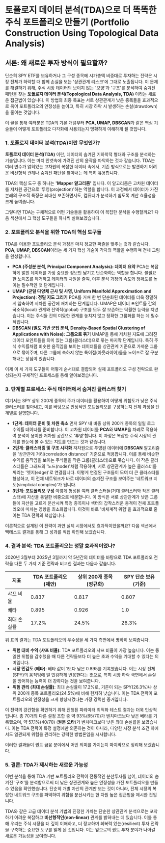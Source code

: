 # 토폴로지 데이터 분석(TDA)으로 더 똑똑한 주식 포트폴리오 만들기 (Portfolio Construction Using Topological Data Analysis)

## 서론: 왜 새로운 투자 방식이 필요할까?

단순히 SPY ETF를 보유하거나 그 구성 종목에 시가총액 비중대로 투자하는 전략은 시장 전체가 하락할 때 함께 손실을 보는 '상관관계 리스크'에 그대로 노출됩니다. 이 문제를 해결하기 위해, 주식 시장 데이터의 보이지 않는 '모양'과 '구조'를 분석하여 숨겨진 패턴을 찾는 **토폴로지 데이터 분석(Topological Data Analysis, TDA)** 이라는 새로운 접근법이 있습니다. 이 방법의 최종 목표는 서로 상관관계가 낮은 종목들을 효과적으로 묶어 포트폴리오의 안정성을 높이고, 특히 시장 하락 시 발생하는 손실(drawdown)을 줄이는 것입니다.

이 글을 통해 여러분은 TDA의 기본 개념부터 **PCA, UMAP, DBSCAN**과 같은 핵심 기술들이 어떻게 포트폴리오 다각화에 사용되는지 명확하게 이해하게 될 것입니다.

### 1. 토폴로지 데이터 분석(TDA)이란 무엇인가?

**토폴로지 데이터 분석(TDA)** 이란, 데이터의 숨겨진 기하학적 형태와 구조를 분석하는 기술입니다. 이는 마치 안갯속에 가려진 산의 윤곽을 파악하는 것과 같습니다. TDA는 여러 변수가 얽혀있는 고차원의 복잡한 데이터 속에서, 기존 방식으로는 발견하기 어려운 비선형적 관계나 숨겨진 패턴을 찾아내는 데 특히 유용합니다.

TDA의 핵심 도구 중 하나는 **'Mapper 알고리즘'** 입니다. 이 알고리즘은 고차원 데이터를 저차원 공간으로 '투영(projection)'하는 역할을 합니다. 이 과정에서 데이터가 가진 본래의 구조적 특징은 최대한 보존하면서도, 컴퓨터가 분석하기 쉽도록 계산 효율성을 크게 높여줍니다.

그렇다면 TDA는 구체적으로 어떤 기술들을 활용하여 이 복잡한 분석을 수행할까요? 다음 섹션에서 그 핵심 도구들을 하나씩 살펴보겠습니다.

### 2. 포트폴리오 분석을 위한 TDA의 핵심 도구들

TDA를 이용한 포트폴리오 분석 과정은 마치 정교한 퍼즐을 맞추는 것과 같습니다. **PCA, UMAP, DBSCAN**이라는 세 가지 핵심 기술이 각자의 역할을 수행하며 전체 그림을 완성합니다.

* **PCA (주성분 분석, Principal Component Analysis): 데이터 요약** PCA는 복잡하게 얽힌 데이터를 가장 중요한 정보만 남기고 단순화하는 역할을 합니다. 불필요한 노이즈를 제거하고 데이터의 차원을 줄여, 이후 분석 과정의 속도와 정확도를 높이는 필수적인 첫 단계입니다.
* **UMAP (균일 다양체 근사 및 사영, Uniform Manifold Approximation and Projection): 정밀 지도 그리기** PCA를 거쳐 한 번 단순화된 데이터를 더욱 정밀하게 압축하여 저차원 공간에 배치하는 단계입니다. UMAP은 데이터 포인트들 간의 국소적(local) 관계와 전역적(global) 구조를 모두 잘 보존하는 탁월한 능력을 지녔습니다. 이는 주식들 간의 미묘한 관계를 놓치지 않고 정확한 그룹화를 하는 데 필수적입니다.
* **DBSCAN (밀도 기반 군집 분석, Density-Based Spatial Clustering of Applications with Noise): 그룹으로 묶기** UMAP을 통해 저차원 지도에 그려진 데이터 포인트들을 의미 있는 그룹(클러스터)으로 묶는 마지막 단계입니다. 특히 주식 수익률처럼 비슷한 움직임을 보이는 데이터들을 상관관계 기준으로 가까운 그룹으로 묶어주며, 다른 그룹에 속하지 않는 특이점(아웃라이어)들을 노이즈로 잘 구분해내는 장점이 있습니다.

이제 이 세 가지 도구들이 어떻게 순서대로 결합되어 실제 포트폴리오 구성 전략으로 완성되는지 구체적인 프로세스를 통해 알아보겠습니다.

### 3. 단계별 프로세스: 주식 데이터에서 숨겨진 클러스터 찾기

여기서는 SPY 상위 200개 종목의 주가 데이터를 활용하여 어떻게 위험도가 낮은 주식 클러스터를 찾아내고, 이를 바탕으로 안정적인 포트폴리오를 구성하는지 전체 과정을 단계별로 설명합니다.

- **1단계: 데이터 준비 및 차원 축소** 먼저 SPY 내 비중 상위 200개 종목의 일일 로그 수익률 데이터를 준비합니다. 이 고차원 데이터를 **PCA**와 **UMAP**을 차례로 적용하여 분석이 용이한 저차원 공간으로 '투영'합니다. 이 과정은 복잡한 주식 시장의 관계를 한눈에 볼 수 있는 지도를 만드는 것과 같습니다.
- **2단계: 클러스터링 및 구조 시각화** 저차원으로 투영된 데이터에 **DBSCAN** 알고리즘을 '상관관계 거리(correlation distance)' 기준으로 적용합니다. 이를 통해 비슷한 수익률 움직임을 보이는 주식들을 작은 그룹(클러스터)으로 묶습니다. 이 작은 클러스터들은 그래프의 '노드(node)'처럼 작용하며, 서로 상관관계가 높은 클러스터들끼리는 '엣지(edge)'로 연결됩니다. 이렇게 연결된 구조들이 모여 더 큰 클러스터를 형성하고, 이 전체 네트워크가 바로 데이터의 숨겨진 구조를 보여주는 '네트워크 지도(simplicial complex)'가 됩니다.
- **3단계: 포트폴리오 구성** 이렇게 형성된 여러 클러스터들(거대 클러스터와 작은 클러스터)에 자산을 동일한 비중으로 배분합니다. 이 방식은 서로 상관관계가 낮은 그룹들에 자산을 고르게 분산시켜 특정 종목이나 섹터의 갑작스러운 충격이 전체 포트폴리오에 미치는 영향을 최소화합니다. 이것이 바로 '비체계적 위험'을 효과적으로 줄이는 TDA 전략의 핵심입니다.

이론적으로 설계된 이 전략이 과연 실제 시장에서도 효과적이었을까요? 다음 섹션에서 백테스트 결과를 통해 그 성과를 직접 확인해 보겠습니다.

### 4. 결과 분석: TDA 포트폴리오는 정말 효과적이었나?

2020년 3월부터 2025년 3월까지 약 5년간의 데이터를 바탕으로 TDA 포트폴리오 전략을 다른 두 가지 기준 전략과 비교한 결과는 다음과 같습니다.

|지표	|TDA 포트폴리오 (제안)	|상위 200개 종목 (정규화)	|SPY 단순 보유 (기준)|
|---|---|---|---|
|샤프 비율	|0.837	|0.817	|0.807|
|베타	|0.895	|0.926	|1.0|
|최대 손실률	|17.2%	|24.5%	|26.3%|

위 표의 결과는 TDA 포트폴리오의 우수성을 세 가지 측면에서 명확히 보여줍니다.

* **위험 대비 수익 (샤프 비율)**: TDA 포트폴리오의 샤프 비율이 가장 높습니다. 이는 동일한 위험을 감수했을 때 다른 전략들보다 더 높은 초과 수익을 기대할 수 있다는 의미입니다.
* **시장 민감도 (베타)**: 베타 값이 1보다 낮은 0.895를 기록했습니다. 이는 시장 전체(SPY)의 움직임에 덜 민감하게 반응한다는 뜻으로, 특히 시장 하락 국면에서 손실을 방어하는 능력이 더 강하다는 것을 보여줍니다.
* **위험 관리 (최대 손실률)**: 최대 손실률이 17.2%로, 기준이 되는 SPY(26.3%)나 상위 200개 종목 포트폴리오(24.5%)에 비해 현저히 낮습니다. 이는 TDA 전략이 포트폴리오의 안정성을 크게 향상시켰다는 가장 강력한 증거입니다.

이 전략의 강건함을 확인하기 위해 진행된 파라미터 최적화 테스트 결과는 더욱 인상적입니다. 총 70개의 다른 설정 조합 중 약 93%(65/70)가 벤치마크보다 낮은 베타를 기록했으며, 약 57.1%(40/70) (**원문 오타**)가 벤치마크보다 낮은 최대 손실률을 보였습니다. 이는 TDA 전략이 특정 설정에만 의존하는 것이 아니라, 다양한 시장 분석 조건 하에서도 일관되게 위험을 관리하는 강력한 방법론임을 시사합니다.

이러한 결과들이 퀀트 금융 분야에서 어떤 의미를 가지는지 마지막으로 정리해 보겠습니다.

### 5. 결론: TDA가 제시하는 새로운 가능성

이번 분석을 통해 TDA 기반 포트폴리오 전략이 전통적인 분산투자를 넘어, 데이터의 숨겨진 '구조'를 분석함으로써 더 낮은 상관관계와 높은 안정성을 가진 포트폴리오를 만들 수 있음을 확인했습니다. 단순히 개별 자산의 관계만 보는 것이 아니라, 전체 시장의 복잡한 네트워크 구조를 파악하여 위험을 분산시키는 한 차원 높은 접근법을 제시한 것입니다.

TDA와 같은 고급 데이터 분석 기법의 진정한 가치는 단순한 상관관계 분석으로는 포착하기 어려운 복잡하고 **비선형적인(non-linear)** 관계를 밝혀내는 데 있습니다. 이를 통해 우리는 주식 시장을 더 깊이 이해하고, 더 정교하며 회복력 있는(resilient) 투자 전략을 구축하는 중요한 도구를 얻게 된 것입니다. 이는 앞으로의 퀀트 투자 분야가 나아갈 새로운 가능성을 보여줍니다.
